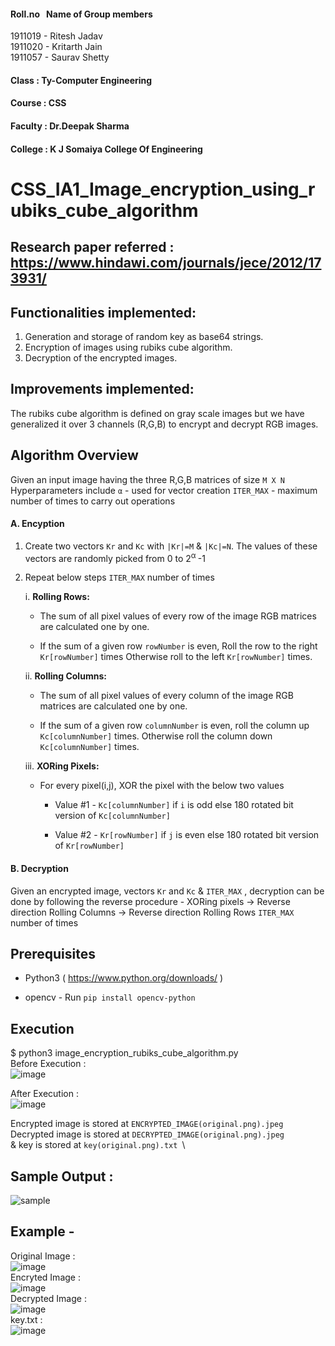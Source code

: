 #### Roll.no &nbsp; Name of Group members
1911019  -  Ritesh Jadav\
1911020 - Kritarth Jain\
1911057 - Saurav Shetty
#### Class : Ty-Computer Engineering
#### Course : CSS
#### Faculty : Dr.Deepak Sharma
#### College : K J Somaiya College Of Engineering
# CSS_IA1_Image_encryption_using_rubiks_cube_algorithm
## Research paper referred : https://www.hindawi.com/journals/jece/2012/173931/

## Functionalities implemented:
1. Generation and storage of random key as base64 strings.
2. Encryption of images using rubiks cube algorithm.
3. Decryption of the encrypted images.

## Improvements implemented:

The rubiks cube algorithm is defined on gray scale images but we have generalized it over 3 channels (R,G,B) to encrypt and decrypt RGB images.

## Algorithm Overview

Given an input image having the three R,G,B matrices of size `M X N`
Hyperparameters include 
`α` - used for vector creation
`ITER_MAX` - maximum number of times to carry out operations

#### A. Encyption
1. Create two vectors `Kr` and `Kc` with `|Kr|=M` & `|Kc|=N`. The values of these vectors are randomly picked from 0 to 2<sup>α </sup>-1
2. Repeat below steps `ITER_MAX` number of times

    i. **Rolling Rows:** 
        
      * The sum of all pixel values of every row of the image RGB matrices are calculated one by one. 
        
      * If the sum of a given row `rowNumber` is even, Roll the row to the right `Kr[rowNumber]` times 
        Otherwise roll to the left `Kr[rowNumber]` times.

    ii. **Rolling Columns:**
    
      * The sum of all pixel values of every column of the image RGB matrices are calculated one by one. 
        
      * If the sum of a given row `columnNumber` is even, roll the column up `Kc[columnNumber]` times.
        Otherwise roll the column down `Kc[columnNumber]` times.

    iii. **XORing Pixels:**
    
      * For every pixel(i,j), XOR the pixel with the below two values
        
         - Value #1 - `Kc[columnNumber]` if `i` is odd else 180 rotated bit version of `Kc[columnNumber]`
        
         - Value #2 - `Kr[rowNumber]` if `j` is even else 180 rotated bit version of `Kr[rowNumber]`


#### B. Decryption
  Given an encrypted image, vectors `Kr` and `Kc` & `ITER_MAX` , decryption can be done by following the reverse procedure - XORing pixels → Reverse direction Rolling Columns → Reverse direction Rolling Rows `ITER_MAX` number of times

## Prerequisites

- Python3 ( https://www.python.org/downloads/ )

- opencv - Run `pip install opencv-python`
## Execution
$ python3 image_encryption_rubiks_cube_algorithm.py\
Before Execution :\
![image](https://user-images.githubusercontent.com/63907547/154470122-f6e0c6af-8976-4acb-aac2-b97d7c0e67b8.png)

After Execution :\
![image](https://user-images.githubusercontent.com/63907547/154470015-66b67c05-7328-4ec7-9a45-402f93d17d2c.png)

Encrypted image is stored at `ENCRYPTED_IMAGE(original.png).jpeg`\
Decrypted image is stored at `DECRYPTED_IMAGE(original.png).jpeg`\
& key is stored at `key(original.png).txt `\
## Sample Output : 
![sample](https://user-images.githubusercontent.com/63907547/154469506-2edbbf53-f1ac-4366-a90c-a94fa9b3da64.jpg)



## Example -

Original Image : \
![image](https://user-images.githubusercontent.com/63907547/154424039-516714e7-a747-4081-8dcb-4cf3a92e9754.png)\
Encryted Image : \
![image](https://user-images.githubusercontent.com/63907547/154424209-2349de4a-4dfd-4f87-92fb-547b20b8769c.png)\
Decrypted Image :\
![image](https://user-images.githubusercontent.com/63907547/154424302-077656d0-9382-4241-a50e-bb10314e3c73.png)\
key.txt :\
![image](https://user-images.githubusercontent.com/63907547/154470441-6f6cb88f-07ad-4a11-96a3-da9cf3575a5b.png)








